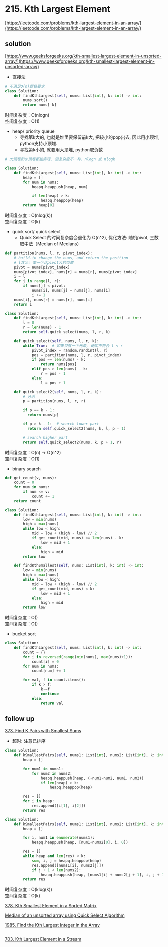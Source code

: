 # 215. Kth Largest Element

[https://leetcode.com/problems/kth-largest-element-in-an-array/](https://leetcode.com/problems/kth-largest-element-in-an-array/)

## solution

[https://www.geeksforgeeks.org/kth-smallest-largest-element-in-unsorted-array/](https://www.geeksforgeeks.org/kth-smallest-largest-element-in-unsorted-array/)

- 直接法

```python
# 不满足O(n)题目要求
class Solution:
    def findKthLargest(self, nums: List[int], k: int) -> int:
        nums.sort()
        return nums[-k]
```

时间复杂度：O(nlogn) <br>
空间复杂度：O(1)

- heap/ priority queue
  - 寻找第k大的, 也就是堆里要保留前k大, 把较小的pop出去, 因此用小顶堆, python支持小顶堆.
  - 寻找第k小的, 就要用大顶堆, python取负数

```python
# 大顶堆和小顶堆都能实现, 但复杂度不一样，nlogn 或 nlogk

class Solution:
    def findKthLargest(self, nums: List[int], k: int) -> int:
        heap = []
        for num in nums:
            heapq.heappush(heap, num)

            if len(heap) > k:
                heapq.heappop(heap)
        return heap[0]
```

时间复杂度：O(nlog(k)) <br>
空间复杂度：O(k)

- quick sort/ quick select
  - Quick Select 的时间复杂度会退化为 O(n^2), 优化方法: 随机pivot, 三数取中法（Median of Medians）

```python
def partition(nums, l, r, pivot_index):
    # build-in change the nums, and return the position
    # l含义: 第一个比pivot大的位置
    pivot = nums[pivot_index]
    nums[pivot_index], nums[r] = nums[r], nums[pivot_index]
    i = l
    for j in range(l, r):
        if nums[j] < pivot:
            nums[i], nums[j] = nums[j], nums[i]
            i += 1
    nums[i], nums[r] = nums[r], nums[i]
    return i

class Solution:
    def findKthLargest(self, nums: List[int], k: int) -> int:
        l = 0
        r = len(nums) - 1
        return self.quick_select(nums, l, r, k)

    def quick_select(self, nums, l, r, k):
        while True:  # 如果只有一个元素, 确实不符合 l < r
            pivot_index = random.randint(l, r)
            pos = partition(nums, l, r, pivot_index)
            if pos == len(nums) - k:
                return nums[pos]
            elif pos > len(nums) - k:
                r = pos - 1
            else:
                l = pos + 1

    def quick_select2(self, nums, l, r, k):
        # 分治
        p = partition(nums, l, r, r)

        if p == k - 1:
          return nums[p]

        if p > k - 1:  # search lower part
          return self.quick_select2(nums, k, l, p - 1)

        # search higher part
        return self.quick_select2(nums, k, p + 1, r)
```

时间复杂度：O(n) -> O(n^2) <br>
空间复杂度：O(1)

- binary search

```python
def get_count(v, nums):
    count = 0
    for num in nums:
        if num <= v:
            count += 1
    return count

class Solution:
    def findKthLargest(self, nums: List[int], k: int) -> int:
        low = min(nums)
        high = max(nums)
        while low < high:
            mid = low + (high - low) // 2
            if get_count(mid, nums) <= len(nums) - k:
                low = mid + 1
            else:
                high = mid
        return low

    def findKthSmallest(self, nums: List[int], k: int) -> int:
        low = min(nums)
        high = max(nums)
        while low < high:
            mid = low + (high - low) // 2
            if get_count(mid, nums) < k:
                low = mid + 1
            else:
                high = mid
        return low
```

时间复杂度：O() <br>
空间复杂度：O()

- bucket sort

```python
class Solution:
    def findKthLargest(self, nums: List[int], k: int) -> int:
        count = {}
        for i in reversed(range(min(nums), max(nums)+1)):
            count[i] = 0
        for num in nums:
            count[num] += 1

        for val, f in count.items():
            if k > f:
                k-=f
                continue
            else:
                return val
```

## follow up

[373. Find K Pairs with Smallest Sums](https://leetcode.com/problems/find-k-pairs-with-smallest-sums/)

- 超时: 注意已排序

```python
class Solution:
    def kSmallestPairs(self, nums1: List[int], nums2: List[int], k: int) -> List[List[int]]:
        heap = []

        for num1 in nums1:
            for num2 in nums2:
                heapq.heappush(heap, (-num1-num2, num1, num2))
                if len(heap) > k:
                    heapq.heappop(heap)

        res = []
        for i in heap:
            res.append([i[1], i[2]])
        return res
```

```python
class Solution:
    def kSmallestPairs(self, nums1: List[int], nums2: List[int], k: int) -> List[List[int]]:
        heap = []

        for i, num1 in enumerate(nums1):
            heapq.heappush(heap, [num1+nums2[0], i, 0])

        res = []
        while heap and len(res) < k:
            sum, i, j = heapq.heappop(heap)
            res.append([nums1[i], nums2[j]])
            if j + 1 < len(nums2):
                heapq.heappush(heap, [nums1[i] + nums2[j + 1], i, j + 1])
        return res
```

时间复杂度：O(klog(k)) <br>
空间复杂度：O(k)

[378. Kth Smallest Element in a Sorted Matrix](../06_heap/378.%20Kth%20Smallest%20Element%20in%20a%20Sorted%20Matrix.md)

[Median of an unsorted array using Quick Select Algorithm](https://www.geeksforgeeks.org/median-of-an-unsorted-array-in-liner-time-on/)

[1985. Find the Kth Largest Integer in the Array](https://leetcode.com/problems/find-the-kth-largest-integer-in-the-array/description/)

```python

```

[703. Kth Largest Element in a Stream](https://leetcode.com/problems/kth-largest-element-in-a-stream/description/)

```python

```
